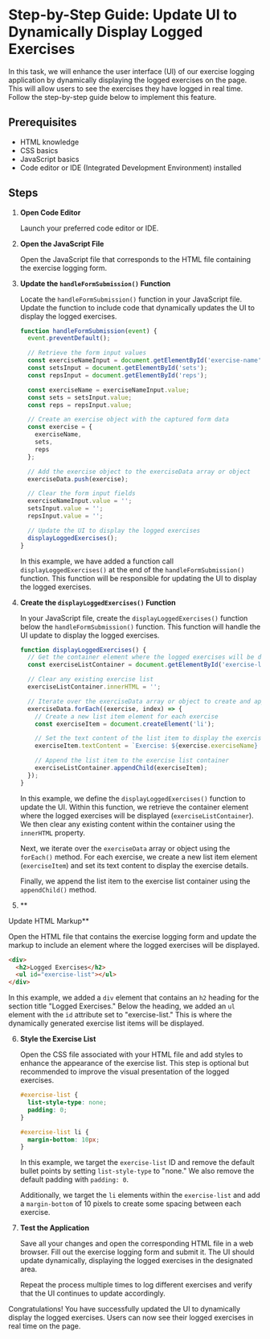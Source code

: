 # Step-by-Step Guide: Update UI to Dynamically Display Logged Exercises

In this task, we will enhance the user interface (UI) of our exercise logging application by dynamically displaying the logged exercises on the page. This will allow users to see the exercises they have logged in real time. Follow the step-by-step guide below to implement this feature.

## Prerequisites

- HTML knowledge
- CSS basics
- JavaScript basics
- Code editor or IDE (Integrated Development Environment) installed

## Steps

1. **Open Code Editor**

   Launch your preferred code editor or IDE.

2. **Open the JavaScript File**

   Open the JavaScript file that corresponds to the HTML file containing the exercise logging form.

3. **Update the `handleFormSubmission()` Function**

   Locate the `handleFormSubmission()` function in your JavaScript file. Update the function to include code that dynamically updates the UI to display the logged exercises.

   ```javascript
   function handleFormSubmission(event) {
     event.preventDefault();

     // Retrieve the form input values
     const exerciseNameInput = document.getElementById('exercise-name');
     const setsInput = document.getElementById('sets');
     const repsInput = document.getElementById('reps');

     const exerciseName = exerciseNameInput.value;
     const sets = setsInput.value;
     const reps = repsInput.value;

     // Create an exercise object with the captured form data
     const exercise = {
       exerciseName,
       sets,
       reps
     };

     // Add the exercise object to the exerciseData array or object
     exerciseData.push(exercise);

     // Clear the form input fields
     exerciseNameInput.value = '';
     setsInput.value = '';
     repsInput.value = '';

     // Update the UI to display the logged exercises
     displayLoggedExercises();
   }
   ```

   In this example, we have added a function call `displayLoggedExercises()` at the end of the `handleFormSubmission()` function. This function will be responsible for updating the UI to display the logged exercises.

4. **Create the `displayLoggedExercises()` Function**

   In your JavaScript file, create the `displayLoggedExercises()` function below the `handleFormSubmission()` function. This function will handle the UI update to display the logged exercises.

   ```javascript
   function displayLoggedExercises() {
     // Get the container element where the logged exercises will be displayed
     const exerciseListContainer = document.getElementById('exercise-list');

     // Clear any existing exercise list
     exerciseListContainer.innerHTML = '';

     // Iterate over the exerciseData array or object to create and append exercise elements
     exerciseData.forEach((exercise, index) => {
       // Create a new list item element for each exercise
       const exerciseItem = document.createElement('li');

       // Set the text content of the list item to display the exercise details
       exerciseItem.textContent = `Exercise: ${exercise.exerciseName} | Sets: ${exercise.sets} | Reps: ${exercise.reps}`;

       // Append the list item to the exercise list container
       exerciseListContainer.appendChild(exerciseItem);
     });
   }
   ```

   In this example, we define the `displayLoggedExercises()` function to update the UI. Within this function, we retrieve the container element where the logged exercises will be displayed (`exerciseListContainer`). We then clear any existing content within the container using the `innerHTML` property.

   Next, we iterate over the `exerciseData` array or object using the `forEach()` method. For each exercise, we create a new list item element (`exerciseItem`) and set its text content to display the exercise details.

   Finally, we append the list item to the exercise list container using the `appendChild()` method.

5. **

Update HTML Markup**

   Open the HTML file that contains the exercise logging form and update the markup to include an element where the logged exercises will be displayed.

   ```html
   <div>
     <h2>Logged Exercises</h2>
     <ul id="exercise-list"></ul>
   </div>
   ```

   In this example, we added a `div` element that contains an `h2` heading for the section title "Logged Exercises." Below the heading, we added an `ul` element with the `id` attribute set to "exercise-list." This is where the dynamically generated exercise list items will be displayed.

6. **Style the Exercise List**

   Open the CSS file associated with your HTML file and add styles to enhance the appearance of the exercise list. This step is optional but recommended to improve the visual presentation of the logged exercises.

   ```css
   #exercise-list {
     list-style-type: none;
     padding: 0;
   }

   #exercise-list li {
     margin-bottom: 10px;
   }
   ```

   In this example, we target the `exercise-list` ID and remove the default bullet points by setting `list-style-type` to "none." We also remove the default padding with `padding: 0`.

   Additionally, we target the `li` elements within the `exercise-list` and add a `margin-bottom` of 10 pixels to create some spacing between each exercise.

7. **Test the Application**

   Save all your changes and open the corresponding HTML file in a web browser. Fill out the exercise logging form and submit it. The UI should update dynamically, displaying the logged exercises in the designated area.

   Repeat the process multiple times to log different exercises and verify that the UI continues to update accordingly.

Congratulations! You have successfully updated the UI to dynamically display the logged exercises. Users can now see their logged exercises in real time on the page.

